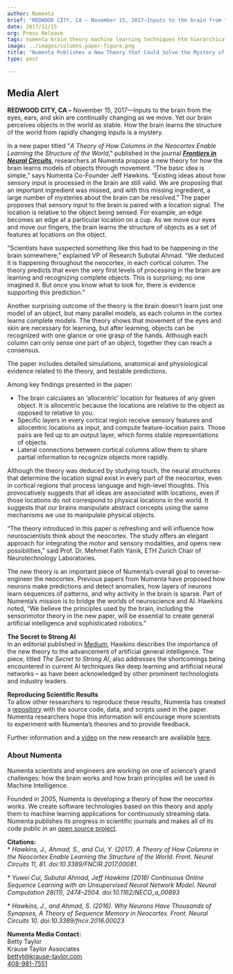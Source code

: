 ```yaml
---
author: Numenta
brief: "REDWOOD CITY, CA – November 15, 2017—Inputs to the brain from the eyes, ears, and skin are continually changing as we move. Yet our brain perceives objects in the world as stable.  How the brain learns the structure of the world from rapidly changing inputs is a mystery."
date: 2017/11/15
org: Press Release
tags: numenta brain theory machine learning techniques htm hierarchical realtime anomaly detection paper
image: ../images/columns-paper-figure.png
title: "Numenta Publishes a New Theory that Could Solve the Mystery of How the Brain Transforms Sensations into Mental Objects"
type: post

---
```


## Media Alert

**REDWOOD CITY, CA –** November 15, 2017—Inputs to the brain from the eyes, ears, and skin are continually changing as we move. Yet our brain perceives objects in the world as stable.  How the brain learns the structure of the world from rapidly changing inputs is a mystery.

In a new paper titled "*A Theory of How Columns in the Neocortex Enable Learning the Structure of the World*," published in the journal ***[Frontiers in Neural Circuits](https://doi.org/10.3389/fncir.2017.0008)***, researchers at Numenta propose a new theory for how the brain learns models of objects through movement. “The basic idea is simple,” says Numenta Co-Founder Jeff Hawkins. “Existing ideas about how sensory input is processed in the brain are still valid. We are proposing that an important ingredient was missed, and with this missing ingredient, a large number of mysteries about the brain can be resolved.” The paper proposes that sensory input to the brain is paired with a location signal. The location is relative to the object being sensed. For example, an edge becomes an edge at a particular location on a cup. As we move our eyes and move our fingers, the brain learns the structure of objects as a set of features at locations on the object.

“Scientists have suspected something like this had to be happening in the brain somewhere,” explained VP of Research Subutai Ahmad. “We deduced it is happening throughout the neocortex, in each cortical column. The theory predicts that even the very first levels of processing in the brain are learning and recognizing complete objects. This is surprising; no one imagined it. But once you know what to look for, there is evidence supporting this prediction.”

Another surprising outcome of the theory is the brain doesn’t learn just one model of an object, but many parallel models, as each column in the cortex learns complete models. The theory shows that movement of the eyes and skin are necessary for learning, but after learning, objects can be recognized with one glance or one grasp of the hands. Although each column can only sense one part of an object, together they can reach a consensus.

The paper includes detailed simulations, anatomical and physiological evidence related to the theory, and testable predictions.

Among key findings presented in the paper:
  *	 The brain calculates an ‘allocentric’ location for features of any given object. It is allocentric because the locations are relative to the object as opposed to relative to you.
  *	Specific layers in every cortical region receive sensory features and allocentric locations as input, and compute feature-location pairs. Those pairs are fed up to an output layer, which forms stable representations of objects.
  *	Lateral connections between cortical columns allow them to share partial information to recognize objects more rapidly.

Although the theory was deduced by studying touch, the neural structures that determine the location signal exist in every part of the neocortex, even in cortical regions that process language and high-level thoughts. This provocatively suggests that all ideas are associated with locations, even if those locations do not correspond to physical locations in the world. It suggests that our brains manipulate abstract concepts using the same mechanisms we use to manipulate physical objects.

“The theory introduced in this paper is refreshing and will influence how neuroscientists think about the neocortex. The study offers an elegant approach for integrating the motor and sensory modalities, and opens new possibilities,” said Prof. Dr. Mehmet Fatih Yanik, ETH Zurich Chair of Neurotechnology Laboratories.

The new theory is an important piece of Numenta’s overall goal to reverse-engineer the neocortex. Previous papers from Numenta have proposed how neurons make predictions and detect anomalies, how layers of neurons learn sequences of patterns, and why activity in the brain is sparse. Part of Numenta’s mission is to bridge the worlds of neuroscience and AI. Hawkins noted, “We believe the principles used by the brain, including the sensorimotor theory in the new paper, will be essential to create general artificial intelligence and sophisticated robotics.”

**The Secret to Strong AI** </br>
In an editorial published in [Medium](https://medium.com/@Numenta/the-secret-to-strong-ai-61d153e26273), Hawkins describes the importance of the new theory to the advancement of artificial general intelligence. The piece, titled *The Secret to Strong AI*, also addresses the shortcomings being encountered in current AI techniques like deep learning and artificial neural networks – as have been acknowledged by other prominent technologists and industry leaders.

**Reproducing Scientific Results**</br>
To allow other researchers to reproduce these results, Numenta has created a [repository](https://github.com/numenta/htmpapers) with the source code, data, and scripts used in the paper. Numenta researchers hope this information will encourage more scientists to experiment with Numenta’s theories and to provide feedback.   

Further information and a [video](https://www.youtube.com/watch?v=BvJJn9VS4rk&feature=youtu.be) on the new research are available [here](https://numenta.com/papers/a-theory-of-how-columns-in-the-neocortex-enable-learning-the-structure-of-the-world/).


### About Numenta

Numenta scientists and engineers are working on one of science’s grand
challenges: how the brain works and how brain principles will be used in
Machine Intelligence.

Founded in 2005, Numenta is developing a theory of how the neocortex
works. We create software technologies based on this theory and apply
them to machine learning applications for continuously streaming data.
Numenta publishes its progress in scientific journals and makes all of
its code public in an [open source project](http://www.numenta.org).

**Citations:**<br/>
\* *Hawkins, J., Ahmad, S., and Cui, Y. (2017). A Theory of How Columns in the Neocortex Enable Learning the Structure of the World. Front. Neural Circuits 11, 81. doi:10.3389/FNCIR.2017.00081.*

\* *Yuwei Cui, Subutai Ahmad, Jeff Hawkins (2016) Continuous Online Sequence Learning with an Unsupervised Neural Network Model. Neural Computation 28(11), 2474–2504. doi:10.1162/NECO_a_00893*

\* *Hawkins, J., and Ahmad, S. (2016). Why Neurons Have Thousands of Synapses, A Theory of Sequence Memory in Neocortex. Front. Neural Circuits 10. doi:10.3389/fncir.2016.00023*

**Numenta Media Contact:**<br/>
Betty Taylor <br/>
Krause Taylor Associates <br/>
[bettyt@krause-taylor.com](mailto:bettyt@krause-taylor.com) <br/>
[408-981-7551](tel:+1-408-981-7551) <br/>
